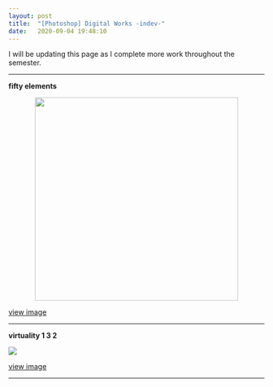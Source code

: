 ```yaml
---
layout: post
title:  "[Photoshop] Digital Works -indev-"
date:   2020-09-04 19:48:10
---
```


I will be updating this page as I complete more work throughout the semester.

-----------------------------------------------------------

**fifty elements**

<p align="center">
    <img src="https://i.imgur.com/bUeaZJ7.jpg" width="400" >
</p>

[view image](https://i.imgur.com/bUeaZJ7.jpg)  

-----------------------------------------------------------

**virtuality 1 3 2**

<img src="https://i.imgur.com/9AEbQDV.png">

[view image](https://i.imgur.com/9AEbQDV.png)  

-----------------------------------------------------------

